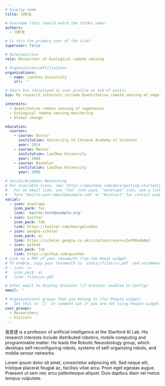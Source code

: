 ```yaml
---
# Display name
title: 马轩龙

# Username (this should match the folder name)
authors:
  - 马轩龙

# Is this the primary user of the site?
superuser: false

# Role/position
role: Researcher of Ecological remote sensing

# Organizations/Affiliations
organizations:
  - name: Lanzhou University
    url: ''

# Short bio (displayed in user profile at end of posts)
bio: My research interests include Quantitative remote sensing of vegetation, Ecological remote sensing monitoring and Global change.

interests:
  - Quantitative remote sensing of vegetation
  - Ecological remote sensing monitoring
  - Global change

education:
  courses:
    - course: Doctor 
      institution: University of Chinese Academy of Sciences
      year: 2014
    - course: Master
      institution: LanZhou University
      year: 2008
    - course: Bachelor
      institution: LanZhou University
      year: 2006

# Social/Academic Networking
# For available icons, see: https://wowchemy.com/docs/getting-started/page-builder/#icons
#   For an email link, use "fas" icon pack, "envelope" icon, and a link in the
#   form "mailto:your-email@example.com" or "#contact" for contact widget.
social:
  - icon: envelope
    icon_pack: fas
    link: 'mailto:test@example.org'
  - icon: twitter
    icon_pack: fab
    link: https://twitter.com/GeorgeCushen
  - icon: google-scholar
    icon_pack: ai
    link: https://scholar.google.co.uk/citations?user=sIwtMXoAAAAJ
  - icon: github
    icon_pack: fab
    link: https://github.com/gcushen
# Link to a PDF of your resume/CV from the About widget.
# To enable, copy your resume/CV to `static/files/cv.pdf` and uncomment the lines below.
# - icon: cv
#   icon_pack: ai
#   link: files/cv.pdf

# Enter email to display Gravatar (if Gravatar enabled in Config)
email: ''

# Organizational groups that you belong to (for People widget)
#   Set this to `[]` or comment out if you are not using People widget.
user_groups:
  - Researchers
  - Visitors
---
```


吳恩達 is a professor of artificial intelligence at the Stanford AI Lab. His research interests include distributed robotics, mobile computing and programmable matter. He leads the Robotic Neurobiology group, which develops self-reconfiguring robots, systems of self-organizing robots, and mobile sensor networks.

Lorem ipsum dolor sit amet, consectetur adipiscing elit. Sed neque elit, tristique placerat feugiat ac, facilisis vitae arcu. Proin eget egestas augue. Praesent ut sem nec arcu pellentesque aliquet. Duis dapibus diam vel metus tempus vulputate.
